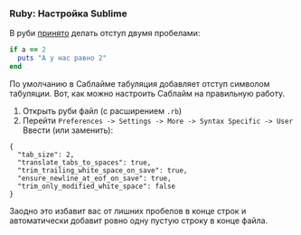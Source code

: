 ### Ruby: Настройка Sublime



В руби [принято](https://github.com/arbox/ruby-style-guide/blob/master/README-ruRU.md#spaces-indentation) делать отступ двумя пробелами:

```ruby
if a == 2
  puts "А у нас равно 2"
end
```

По умолчанию в Саблайме табуляция добавляет отступ символом табуляции. Вот, как можно настроить Саблайм на правильную работу.

1. Открыть руби файл (с расширением `.rb`)
2. Перейти `Preferences -> Settings -> More -> Syntax Specific -> User`
Ввести (или заменить):

```
{
  "tab_size": 2,
  "translate_tabs_to_spaces": true,
  "trim_trailing_white_space_on_save": true,
  "ensure_newline_at_eof_on_save": true,
  "trim_only_modified_white_space": false
}
```

Заодно это избавит вас от лишних пробелов в конце строк и автоматически добавит ровно одну пустую строку в конце файла.

